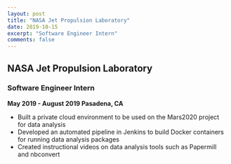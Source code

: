 ```yaml
---
layout: post
title: "NASA Jet Propulsion Laboratory"
date: 2019-10-15
excerpt: "Software Engineer Intern"
comments: false
---
```


## NASA Jet Propulsion Laboratory ##
### Software Engineer Intern ###

**May 2019 - August 2019 Pasadena, CA**

* Built a private cloud environment to be used on the Mars2020 project for data analysis
* Developed an automated pipeline in Jenkins to build Docker containers for running data analysis packages
* Created instructional videos on data analysis tools such as Papermill and nbconvert
